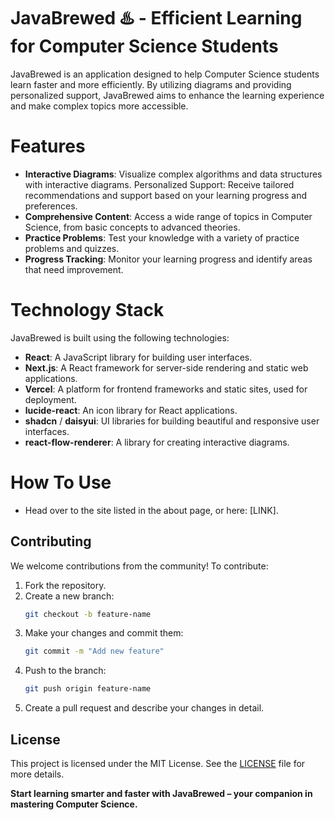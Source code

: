 # JavaBrewed ♨️ - Efficient Learning for Computer Science Students
JavaBrewed is an application designed to help Computer Science students learn faster and more efficiently. By utilizing diagrams and providing personalized support, JavaBrewed aims to enhance the learning experience and make complex topics more accessible.

# Features
* **Interactive Diagrams**: Visualize complex algorithms and data structures with interactive diagrams.
Personalized Support: Receive tailored recommendations and support based on your learning progress and preferences.
* **Comprehensive Content**: Access a wide range of topics in Computer Science, from basic concepts to advanced theories.
* **Practice Problems**: Test your knowledge with a variety of practice problems and quizzes.
* **Progress Tracking**: Monitor your learning progress and identify areas that need improvement.


# Technology Stack
JavaBrewed is built using the following technologies:

* **React**: A JavaScript library for building user interfaces.
* **Next.js**: A React framework for server-side rendering and static web applications.
* **Vercel**: A platform for frontend frameworks and static sites, used for deployment.
* **lucide-react**: An icon library for React applications.
* **shadcn** / **daisyui**: UI libraries for building beautiful and responsive user interfaces.
* **react-flow-renderer**: A library for creating interactive diagrams.

# How To Use
* Head over to the site listed in the about page, or here: [LINK].

## Contributing
We welcome contributions from the community! To contribute:
1. Fork the repository.
2. Create a new branch:
    ```sh
    git checkout -b feature-name
    ```
3. Make your changes and commit them:
    ```sh
    git commit -m "Add new feature"
    ```
4. Push to the branch:
    ```sh
    git push origin feature-name
    ```
5. Create a pull request and describe your changes in detail.

## License
This project is licensed under the MIT License. See the [LICENSE](LICENSE) file for more details.

**Start learning smarter and faster with JavaBrewed – your companion in mastering Computer Science.**